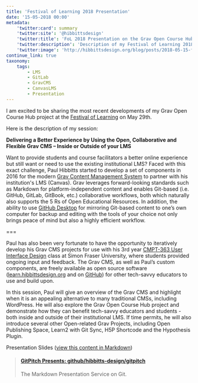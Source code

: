 ```yaml
---
title: 'Festival of Learning 2018 Presentation'
date: '15-05-2018 00:00'
metadata:
    'twitter:card': summary
    'twitter:site': '@hibbittsdesign'
    'twitter:title': 'FoL 2018 Presentation on the Grav Open Course Hub'
    'twitter:description': 'Description of my Festival of Learning 2018 presentation session.'
    'twitter:image': 'http://hibbittsdesign.org/blog/posts/2018-05-15-festival-of-learning-2018/cmpt-363-canvas-course-hub.png'
continue_link: true
taxonomy:
    tags:
        - LMS
        - GitLab
        - GravCMS
        - CanvasLMS
        - Presentation
---
```


I am excited to be sharing the most recent developments of my Grav Open Course Hub project at the [Festival of Learning](https://bccampus.ca/festival-of-learning-2018/) on May 29th.

Here is the description of my session:

**Delivering a Better Experience by Using the Open, Collaborative and Flexible Grav CMS – Inside or Outside of your LMS**

Want to provide students and course facilitators a better online experience but still want or need to use the existing institutional LMS? Faced with this exact challenge, Paul Hibbitts started to develop a set of components in 2016 for the modern [Grav Content Management System](http://getgrav.org/) to partner with his institution's LMS (Canvas). Grav leverages forward-looking standards such as Markdown for platform-independent content and enables Git-based (i.e. GitHub, GitLab, GitBook, etc.) collaborative workflows, both which naturally also supports the 5 Rs of Open Educational Resources. In addition, the ability to use [GitHub Desktop](https://desktop.github.com/) for mirroring Git-based content to one’s own computer for backup and editing with the tools of your choice not only brings peace of mind but also a highly efficient workflow.

===

Paul has also been very fortunate to have the opportunity to iteratively develop his Grav CMS projects for use with his 3rd year [CMPT-363 User Interface Design](https://canvas.sfu.ca/courses/38847) class at Simon Fraser University, where students provided ongoing input and feedback. The Grav CMS, as well as Paul’s custom components, are freely available as open source software ([learn.hibbittsdesign.org](http://learn.hibbittsdesign.org/) and on [GitHub](https://github.com/hibbitts-design/grav-skeleton-course-hub)) for other tech-savvy educators to use and build upon.

In this session, Paul will give an overview of the Grav CMS and highlight when it is an appealing alternative to many traditional CMSs, including WordPress. He will also explore the Grav Open Course Hub project and demonstrate how they can benefit tech-savvy educators and students - both inside and outside of their institutional LMS. If time permits, he will also introduce several other Open-related Grav Projects, including Open Publishing Space, Learn2 with Git Sync, H5P Shortcode and the Hypothesis Plugin.

Presentation Slides ([view this content in Markdown](https://github.com/hibbitts-design/gitpitch/blob/master/fol2018/PITCHME.md))
<blockquote class="embedly-card"><h4><a href="https://gitpitch.com/hibbitts-design/gitpitch/master?p=fol2018#/">GitPitch Presents: github/hibbitts-design/gitpitch</a></h4><p>The Markdown Presentation Service on Git.</p></blockquote>
<script async src="//cdn.embedly.com/widgets/platform.js" charset="UTF-8"></script>
